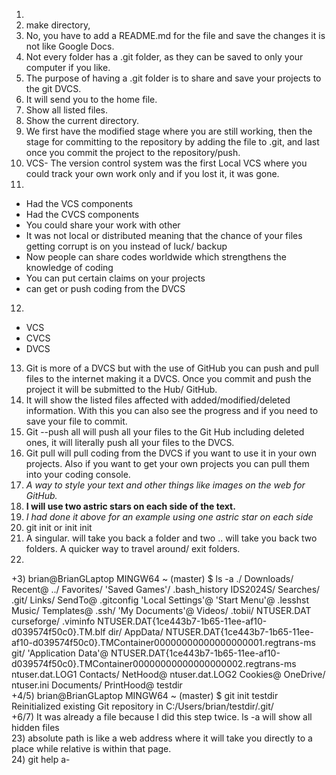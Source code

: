 1)  
2) make directory,  
3) No, you have to add a README.md for the file and save the changes it is not like Google Docs.  
4) Not every folder has a .git folder, as they can be saved to only your computer if you like.  
5) The purpose of having a .git folder is to share and save your projects to the git DVCS.  
6) It will send you to the home file.  
7) Show all listed files.  
8) Show the current directory.
9) We first have the modified stage where you are still working, then the stage for committing to the repository by adding the file to .git, and last once you commit the project to the repository/push.
10) VCS- The version control system was the first Local VCS where you could track your own work only and if you lost it, it was gone.  
11)  
  + Had the VCS components  
  + Had the CVCS components  
  + You could share your work with other  
  + It was not local or distributed meaning that the chance of your files getting corrupt is on you instead of luck/ backup  
  + Now people can share codes worldwide which strengthens the knowledge of coding  
  + You can put certain claims on your projects  
  + can get or push coding from the DVCS  
12)  
  + VCS  
  + CVCS  
  + DVCS  
13) Git is more of a DVCS but with the use of GitHub you can push and pull files to the internet making it a DVCS. Once you commit and push the project it will be submitted to the Hub/ GitHub.  
14) It will show the listed files affected with added/modified/deleted information. With this you can also see the progress and if you need to save your file to commit.  
15) Git --push all will push all your files to the Git Hub including deleted ones, it will literally push all your files to the DVCS.  
16) Git pull will pull coding from the DVCS if you want to use it in your own projects.  Also if you want to get your own projects you can pull them into your coding console.  
17)  *A way to style your text and other things like images on the web for GitHub.*  
18)  **I will use two astric stars on each side of the text.**  
19)  *I had done it above for an example using one astric star on each side*  
20) git init or init init <name>
21) A singular. will take you back a folder and two .. will take you back two folders. A quicker way to travel around/ exit folders.
22)  
+3) brian@BrianGLaptop MINGW64 ~ (master)
$ ls -a
 ./                   Downloads/                                                                                     Recent@
 ../                  Favorites/                                                                                    'Saved Games'/
 .bash_history        IDS2024S/                                                                                      Searches/
 .git/                Links/                                                                                         SendTo@
 .gitconfig          'Local Settings'@                                                                              'Start Menu'@
 .lesshst             Music/                                                                                         Templates@
 .ssh/               'My Documents'@                                                                                 Videos/
 .tobii/              NTUSER.DAT                                                                                     curseforge/
 .viminfo             NTUSER.DAT{1ce443b7-1b65-11ee-af10-d039574f50c0}.TM.blf                                        dir/
 AppData/             NTUSER.DAT{1ce443b7-1b65-11ee-af10-d039574f50c0}.TMContainer00000000000000000001.regtrans-ms   git/
'Application Data'@   NTUSER.DAT{1ce443b7-1b65-11ee-af10-d039574f50c0}.TMContainer00000000000000000002.regtrans-ms   ntuser.dat.LOG1
 Contacts/            NetHood@                                                                                       ntuser.dat.LOG2
 Cookies@             OneDrive/                                                                                      ntuser.ini
 Documents/           PrintHood@                                                                                     testdir  
+4/5)
brian@BrianGLaptop MINGW64 ~ (master)
$ git init testdir
Reinitialized existing Git repository in C:/Users/brian/testdir/.git/  
+6/7) It was already a file because I did this step twice. ls -a will show all hidden files  
23) absolute path is like a web address where it will take you directly to a place while relative is within that page.  
24)  git help a-  




















  
